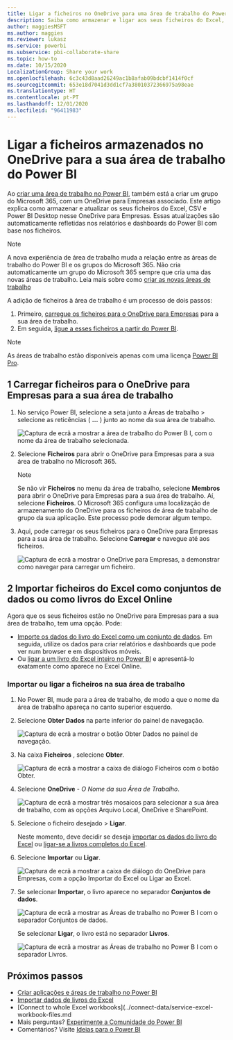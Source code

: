 ```yaml
---
title: Ligar a ficheiros no OneDrive para uma área de trabalho do Power BI
description: Saiba como armazenar e ligar aos seus ficheiros do Excel, CSV e Power BI Desktop no OneDrive para a sua área de trabalho do Power BI.
author: maggiesMSFT
ms.author: maggies
ms.reviewer: lukasz
ms.service: powerbi
ms.subservice: pbi-collaborate-share
ms.topic: how-to
ms.date: 10/15/2020
LocalizationGroup: Share your work
ms.openlocfilehash: 6c3c43d8aad26249ac1b8afab09bdcbf1414f0cf
ms.sourcegitcommit: 653e18d7041d3dd1cf7a38010372366975a98eae
ms.translationtype: HT
ms.contentlocale: pt-PT
ms.lasthandoff: 12/01/2020
ms.locfileid: "96411983"
---
```

# <a name="connect-to-files-stored-in-onedrive-for-your-power-bi-workspace"></a>Ligar a ficheiros armazenados no OneDrive para a sua área de trabalho do Power BI
Ao [criar uma área de trabalho no Power BI](service-create-workspaces.md), também está a criar um grupo do Microsoft 365, com um OneDrive para Empresas associado. Este artigo explica como armazenar e atualizar os seus ficheiros do Excel, CSV e Power BI Desktop nesse OneDrive para Empresas. Essas atualizações são automaticamente refletidas nos relatórios e dashboards do Power BI com base nos ficheiros.

> [!NOTE]
> A nova experiência de área de trabalho muda a relação entre as áreas de trabalho do Power BI e os grupos do Microsoft 365. Não cria automaticamente um grupo do Microsoft 365 sempre que cria uma das novas áreas de trabalho. Leia mais sobre como [criar as novas áreas de trabalho](service-create-the-new-workspaces.md)

A adição de ficheiros à área de trabalho é um processo de dois passos: 

1. Primeiro, [carregue os ficheiros para o OneDrive para Empresas](#1-upload-files-to-the-onedrive-for-business-for-your-workspace) para a sua área de trabalho.
2. Em seguida, [ligue a esses ficheiros a partir do Power BI](#2-import-excel-files-as-datasets-or-as-excel-online-workbooks).

> [!NOTE]
> As áreas de trabalho estão disponíveis apenas com uma licença [Power BI Pro](../fundamentals/service-features-license-type.md).
> 

## <a name="1-upload-files-to-the-onedrive-for-business-for-your-workspace"></a>1 Carregar ficheiros para o OneDrive para Empresas para a sua área de trabalho
1. No serviço Power BI, selecione a seta junto a Áreas de trabalho > selecione as reticências ( **…** ) junto ao nome da sua área de trabalho. 
   
   ![Captura de ecrã a mostrar a área de trabalho do Power B I, com o nome da área de trabalho selecionada.](media/service-connect-to-files-in-app-workspace-onedrive-for-business/power-bi-app-ellipsis.png)
2. Selecione **Ficheiros** para abrir o OneDrive para Empresas para a sua área de trabalho no Microsoft 365.
   
   > [!NOTE]
   > Se não vir **Ficheiros** no menu da área de trabalho, selecione **Membros** para abrir o OneDrive para Empresas para a sua área de trabalho. Aí, selecione **Ficheiros**. O Microsoft 365 configura uma localização de armazenamento do OneDrive para os ficheiros de área de trabalho de grupo da sua aplicação. Este processo pode demorar algum tempo.
   > 
   > 
3. Aqui, pode carregar os seus ficheiros para o OneDrive para Empresas para a sua área de trabalho. Selecione **Carregar** e navegue até aos ficheiros.
   
   ![Captura de ecrã a mostrar o OneDrive para Empresas, a demonstrar como navegar para carregar um ficheiro.](media/service-connect-to-files-in-app-workspace-onedrive-for-business/pbi_grpfilesonedrive.png)

## <a name="2-import-excel-files-as-datasets-or-as-excel-online-workbooks"></a>2 Importar ficheiros do Excel como conjuntos de dados ou como livros do Excel Online
Agora que os seus ficheiros estão no OneDrive para Empresas para a sua área de trabalho, tem uma opção. Pode: 

* [Importe os dados do livro do Excel como um conjunto de dados](../connect-data/service-get-data-from-files.md). Em seguida, utilize os dados para criar relatórios e dashboards que pode ver num browser e em dispositivos móveis.
* Ou [ligar a um livro do Excel inteiro no Power BI](../connect-data/service-excel-workbook-files.md) e apresentá-lo exatamente como aparece no Excel Online.

### <a name="import-or-connect-to-the-files-in-your-workspace"></a>Importar ou ligar a ficheiros na sua área de trabalho
1. No Power BI, mude para a área de trabalho, de modo a que o nome da área de trabalho apareça no canto superior esquerdo. 
2. Selecione **Obter Dados** na parte inferior do painel de navegação. 
   
   ![Captura de ecrã a mostrar o botão Obter Dados no painel de navegação.](media/service-connect-to-files-in-app-workspace-onedrive-for-business/power-bi-app-get-data-button.png)
3. Na caixa **Ficheiros** , selecione **Obter**.
   
   ![Captura de ecrã a mostrar a caixa de diálogo Ficheiros com o botão Obter.](media/service-connect-to-files-in-app-workspace-onedrive-for-business/pbi_getfiles.png)
4. Selecione **OneDrive** - *O Nome da sua Área de Trabalho*.
   
    ![Captura de ecrã a mostrar três mosaicos para selecionar a sua área de trabalho, com as opções Arquivo Local, OneDrive e SharePoint.](media/service-connect-to-files-in-app-workspace-onedrive-for-business/pbi_grp_one_drive_shrpt.png)
5. Selecione o ficheiro desejado > **Ligar**.
   
    Neste momento, deve decidir se deseja [importar os dados do livro do Excel](../connect-data/service-get-data-from-files.md) ou [ligar-se a livros completos do Excel](../connect-data/service-excel-workbook-files.md).
6. Selecione **Importar** ou **Ligar**.
   
    ![Captura de ecrã a mostrar a caixa de diálogo do OneDrive para Empresas, com a opção Importar do Excel ou Ligar ao Excel.](media/service-connect-to-files-in-app-workspace-onedrive-for-business/pbi_importexceldataorwholecrop.png)
7. Se selecionar **Importar**, o livro aparece no separador **Conjuntos de dados**. 
   
    ![Captura de ecrã a mostrar as Áreas de trabalho no Power B I com o separador Conjuntos de dados.](media/service-connect-to-files-in-app-workspace-onedrive-for-business/power-bi-app-excel-file-import.png)
   
    Se selecionar **Ligar**, o livro está no separador **Livros**.
   
    ![Captura de ecrã a mostrar as Áreas de trabalho no Power B I com o separador Livros.](media/service-connect-to-files-in-app-workspace-onedrive-for-business/power-bi-app-excel-file-connect.png)

## <a name="next-steps"></a>Próximos passos
* [Criar aplicações e áreas de trabalho no Power BI](../collaborate-share/service-create-distribute-apps.md)
* [Importar dados de livros do Excel](../connect-data/service-get-data-from-files.md)
* [Connect to whole Excel workbooks](../connect-data/service-excel-workbook-files.md
* Mais perguntas? [Experimente a Comunidade do Power BI](https://community.powerbi.com/)
* Comentários? Visite [Ideias para o Power BI](https://ideas.powerbi.com/forums/265200-power-bi)
